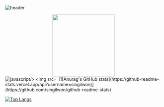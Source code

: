 ![header](https://capsule-render.vercel.app/api?type=waving&color=timeAuto&fontAlign=50&fontAlignY=30&text=Singilwon&desc=developer&descAlign=70&descAlignY=55&height=200&fontSize=60&fontColor=ffffff)
<div id="header" align="center">
  <img src="https://media.giphy.com/media/QTfX9Ejfra3ZmNxh6B/giphy.gif" width="200"/>
</div>
<img src="https://img.shields.io/badge/JAVASCRIPT-F7DF1E?style=flat-square&logo=JavaScript&logoColor=white" alt="javascript/>
<img src="https://img.shields.io/badge/HTML5-E34F26?style=flat-square&logo=HTML5&logoColor=white" alt="HTML5/>
<img src="https://img.shields.io/badge/REACT-61DAFB?style=flat-square&logo=REACT&logoColor=white" alt="REACT/>
<div align="center">
  <img src="https://komarev.com/ghpvc/?username=singilwon&style=flat-square&color=blue" alt=""/>
</div>
[![Anurag's GitHub stats](https://github-readme-stats.vercel.app/api?username=singilwon)](https://github.com/singilwon/github-readme-stats)

[![Top Langs](https://github-readme-stats.vercel.app/api/top-langs/?username=singilwon)](https://github.com/singilwon/github-readme-stats)
